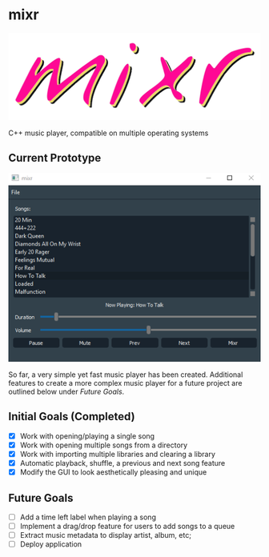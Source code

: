 # mixr

![mixr logo](/img/mixr-logo.png)

C++ music player, compatible on multiple operating systems
## Current Prototype
![dark theme](/img/dark-theme-prototype.png)

So far, a very simple yet fast music player has been created. Additional features to create a more complex music player for a future project are outlined below under *Future Goals*.

## Initial Goals (Completed)
- [x] Work with opening/playing a single song
- [x] Work with opening multiple songs from a directory
- [x] Work with importing multiple libraries and clearing a library
- [x] Automatic playback, shuffle, a previous and next song feature
- [x] Modify the GUI to look aesthetically pleasing and unique

## Future Goals
- [ ] Add a time left label when playing a song
- [ ] Implement a drag/drop feature for users to add songs to a queue
- [ ] Extract music metadata to display artist, album, etc;
- [ ] Deploy application
